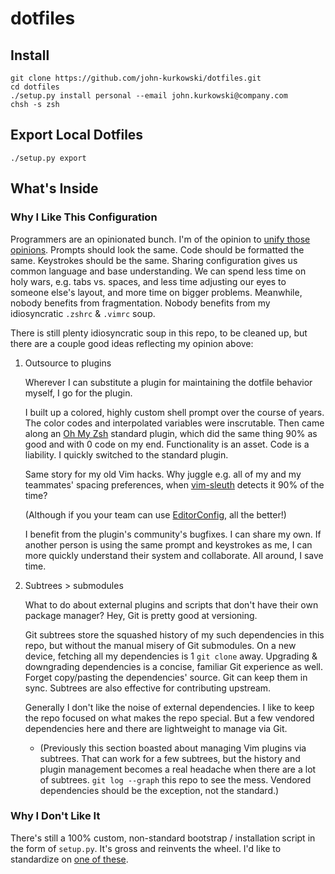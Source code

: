 # dotfiles

## Install

    git clone https://github.com/john-kurkowski/dotfiles.git
    cd dotfiles
    ./setup.py install personal --email john.kurkowski@company.com
    chsh -s zsh

## Export Local Dotfiles

    ./setup.py export

## What's Inside

### Why I Like This Configuration

Programmers are an opinionated bunch. I'm of the opinion to [unify those
opinions](https://xkcd.com/927/). Prompts should look the same. Code should be
formatted the same. Keystrokes should be the same. Sharing configuration gives
us common language and base understanding. We can spend less time on holy wars,
e.g. tabs vs. spaces, and less time adjusting our eyes to someone else's
layout, and more time on bigger problems. Meanwhile, nobody benefits from
fragmentation. Nobody benefits from my idiosyncratic `.zshrc` & `.vimrc` soup.

There is still plenty idiosyncratic soup in this repo, to be cleaned up, but
there are a couple good ideas reflecting my opinion above:

1. Outsource to plugins

    Wherever I can substitute a plugin for maintaining the dotfile behavior
    myself, I go for the plugin.

    I built up a colored, highly custom shell prompt over the course of years.
    The color codes and interpolated variables were inscrutable. Then came
    along an [Oh My Zsh](https://github.com/robbyrussell/oh-my-zsh) standard
    plugin, which did the same thing 90% as good and with 0 code on my end.
    Functionality is an asset. Code is a liability. I quickly switched to the
    standard plugin.

    Same story for my old Vim hacks. Why juggle e.g. all of my and my
    teammates' spacing preferences, when
    [vim-sleuth](https://github.com/tpope/vim-sleuth) detects it 90% of the
    time?

    (Although if you your team can use
    [EditorConfig](http://editorconfig.org/), all the better!)

    I benefit from the plugin's community's bugfixes. I can share my own. If
    another person is using the same prompt and keystrokes as me, I can more
    quickly understand their system and collaborate. All around, I save time.

2. Subtrees > submodules

    What to do about external plugins and scripts that don't have their own
    package manager? Hey, Git is pretty good at versioning.

    Git subtrees store the squashed history of my such dependencies in this
    repo, but without the manual misery of Git submodules. On a new device,
    fetching all my dependencies is 1 `git clone` away. Upgrading & downgrading
    dependencies is a concise, familiar Git experience as well. Forget
    copy/pasting the dependencies' source. Git can keep them in sync. Subtrees
    are also effective for contributing upstream.

    Generally I don't like the noise of external dependencies. I like to keep
    the repo focused on what makes the repo special. But a few vendored
    dependencies here and there are lightweight to manage via Git.

    * (Previously this section boasted about managing Vim plugins via subtrees.
      That can work for a few subtrees, but the history and plugin management
      becomes a real headache when there are a lot of subtrees. `git log
      --graph` this repo to see the mess. Vendored dependencies should be the
      exception, not the standard.)

### Why I Don't Like It

There's still a 100% custom, non-standard bootstrap / installation script in
the form of `setup.py`. It's gross and reinvents the wheel. I'd like to
standardize on [one of these](https://dotfiles.github.io/).
